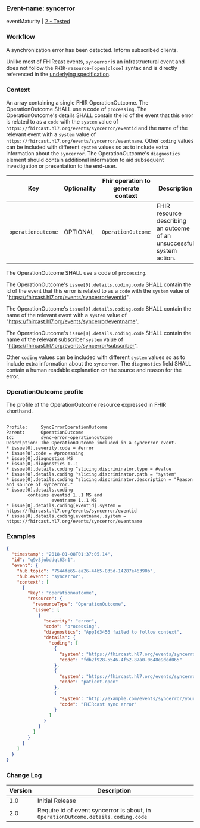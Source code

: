 ### Event-name: syncerror

eventMaturity | [2 - Tested](3-0-EventMaturityModel.html)

### Workflow

A synchronization error has been detected. Inform subscribed clients.

Unlike most of FHIRcast events, `syncerror` is an infrastructural event and does not follow the `FHIR-resource`-`[open|close]` syntax and is directly referenced in the [underlying specification](2_Specification.html).

### Context

An array containing a single FHIR OperationOutcome. The OperationOutcome SHALL use a code of `processing`. The OperationOutcome's details SHALL contain the id of the event that this error is related to as a `code` with the `system` value of `https://fhircast.hl7.org/events/syncerror/eventid` and the name of the relevant event with a `system` value of `https://fhircast.hl7.org/events/syncerror/eventname`. Other `coding` values can be included with different `system` values so as to include extra information about the `syncerror`. The OperationOutcome's `diagnostics` element should contain additional information to aid subsequent investigation or presentation to the end-user.

Key | Optionality | Fhir operation to generate context | Description
----- | -------- | ---- | ---- 
`operationoutcome` | OPTIONAL | `OperationOutcome` | FHIR resource describing an outcome of an unsuccessful system action.

The OperationOutcome SHALL use a code of `processing`.  

The OperationOutcome's `issue[0].details.coding.code` SHALL contain the id of the event that this error is related to as a `code` with the `system` value of "https://fhircast.hl7.org/events/syncerror/eventid".  

The OperationOutcome's `issue[0].details.coding.code` SHALL contain the name of the relevant event with a `system` value of "https://fhircast.hl7.org/events/syncerror/eventname".  

The OperationOutcome's `issue[0].details.coding.code` SHALL contain the name of the relevant subscriber `system` value of "https://fhircast.hl7.org/events/syncerror/subscriber".  

Other `coding` values can be included with different `system` values so as to include extra information about the `syncerror`.
The `diagnostics` field SHALL contain a human readable explanation on the source and reason for the error.

### OperationOutcome profile

The profile of the OperationOutcome resource expressed in FHIR shorthand.

```text

Profile:     SyncErrorOperationOutcome
Parent:      OperationOutcome
Id:          sync-error-operationoutcome
Description: The OperationOutcome included in a syncerror event.
* issue[0].severity.code = #error
* issue[0].code = #processing
* issue[0].diagnostics MS
* issue[0].diagnostics 1..1
* issue[0].details.coding ^slicing.discriminator.type = #value
* issue[0].details.coding ^slicing.discriminator.path = "system"
* issue[0].details.coding ^slicing.discriminator.description = "Reason and source of syncerror."
* issue[0].details.coding 
        contains eventid 1..1 MS and 
                 eventname 1..1 MS
* issue[0].details.coding[eventid].system = https://fhircast.hl7.org/events/syncerror/eventid
* issue[0].details.coding[eventname].system = https://fhircast.hl7.org/events/syncerror/eventname

```

### Examples

```json
{
  "timestamp": "2018-01-08T01:37:05.14",
  "id": "q9v3jubddqt63n1",
  "event": {
    "hub.topic": "7544fe65-ea26-44b5-835d-14287e46390b",
    "hub.event": "syncerror",
    "context": [
      {
        "key": "operationoutcome",
        "resource": {
          "resourceType": "OperationOutcome",
          "issue": [
            {
              "severity": "error",
              "code": "processing",
              "diagnostics": "AppId3456 failed to follow context",
              "details": {
                "coding": [
                  {
                    "system": "https://fhircast.hl7.org/events/syncerror/eventid",
                    "code": "fdb2f928-5546-4f52-87a0-0648e9ded065"
                  },
                  {
                    "system": "https://fhircast.hl7.org/events/syncerror/eventname",
                    "code": "patient-open"
                  },
                  {
                    "system": "http://example.com/events/syncerror/your-error-code-system",
                    "code": "FHIRcast sync error"
                  }
                ]
              }
            }
          ]
        }
      }
    ]
  }
}
```

### Change Log

Version | Description
---- | ----
1.0 | Initial Release
2.0 | Require id of event syncerror is about, in `OperationOutcome.details.coding.code`

